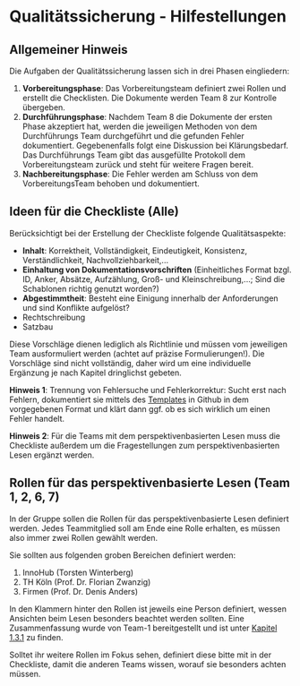 # Qualitätssicherung - Hilfestellungen

## Allgemeiner Hinweis
Die Aufgaben der Qualitätssicherung lassen sich in drei Phasen eingliedern:

1. **Vorbereitungsphase**: Das Vorbereitungsteam definiert zwei Rollen und erstellt die Checklisten. Die Dokumente werden Team 8 zur Kontrolle übergeben.
2. **Durchführungsphase**: Nachdem Team 8 die Dokumente der ersten Phase akzeptiert hat, werden die jeweiligen Methoden von dem Durchführungs Team durchgeführt und die gefunden Fehler dokumentiert. Gegebenenfalls folgt eine Diskussion bei Klärungsbedarf. Das Durchführungs Team gibt das ausgefüllte Protokoll dem Vorbereitungsteam zurück und steht für weitere Fragen bereit. 
3. **Nachbereitungsphase**: Die Fehler werden am Schluss von dem VorbereitungsTeam behoben und dokumentiert.

## Ideen für die Checkliste (Alle) 
Berücksichtigt bei der Erstellung der Checkliste folgende Qualitätsaspekte:
- **Inhalt**: Korrektheit, Vollständigkeit, Eindeutigkeit, Konsistenz, Verständlichkeit, Nachvollziehbarkeit,...
- **Einhaltung von Dokumentationsvorschriften** (Einheitliches Format bzgl. ID, Anker, Absätze, Aufzählung, Groß- und Kleinschreibung,...; Sind die Schablonen richtig genutzt worden?)
- **Abgestimmtheit**: Besteht eine Einigung innerhalb der Anforderungen und sind Konflikte aufgelöst?
- Rechtschreibung
- Satzbau

Diese Vorschläge dienen lediglich als Richtlinie und müssen vom jeweiligen Team ausformuliert werden (achtet auf präzise Formulierungen!). Die Vorschläge sind nicht vollständig, daher wird um eine individuelle Ergänzung je nach Kapitel dringlichst gebeten.

**Hinweis 1**: Trennung von Fehlersuche und Fehlerkorrektur: Sucht erst nach Fehlern, dokumentiert sie mittels des [Templates](../../08.-qualitaetssicherung.md) in Github in dem vorgegebenen Format und klärt dann ggf. ob es sich wirklich um einen Fehler handelt.

**Hinweis 2**: Für die Teams mit dem perspektivenbasierten Lesen muss die Checkliste außerdem um die Fragestellungen zum perspektivenbasierten Lesen ergänzt werden.


## Rollen für das perspektivenbasierte Lesen (Team 1, 2, 6, 7)
In der Gruppe sollen die Rollen für das perspektivenbasierte Lesen definiert werden. Jedes Teammitglied soll am Ende eine Rolle erhalten, es müssen also immer zwei Rollen gewählt werden.

Sie sollten aus folgenden groben Bereichen definiert werden:
1. InnoHub (Torsten Winterberg)
2. TH Köln (Prof. Dr. Florian Zwanzig)
3. Firmen (Prof. Dr. Denis Anders)

In den Klammern hinter den Rollen ist jeweils eine Person definiert, wessen Ansichten beim Lesen besonders beachtet werden sollten. Eine Zusammenfassung wurde von Team-1 bereitgestellt und ist unter [Kapitel 1.3.1](../../01.-stakeholer-ziele-und-systemkontext.md#131-perspektivenbasiertes-lesen) zu finden.

Solltet ihr weitere Rollen im Fokus sehen, definiert diese bitte mit in der Checkliste, damit die anderen Teams wissen, worauf sie besonders achten müssen.
